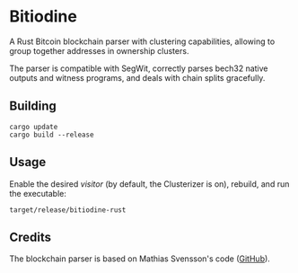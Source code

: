 # Bitiodine
A Rust Bitcoin blockchain parser with clustering capabilities, allowing to group together addresses in ownership clusters.

The parser is compatible with SegWit, correctly parses bech32 native outputs and witness programs, and deals with chain splits gracefully.

## Building

```
cargo update
cargo build --release
```

## Usage

Enable the desired *visitor* (by default, the Clusterizer is on), rebuild, and run the executable:

```
target/release/bitiodine-rust
```

## Credits

The blockchain parser is based on Mathias Svensson's code ([GitHub](https://github.com/Idolf)).
